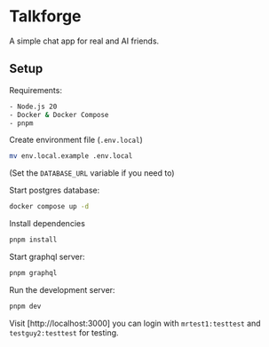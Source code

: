 # Talkforge

A simple chat app for real and AI friends.

## Setup

Requirements:

```bash
- Node.js 20
- Docker & Docker Compose
- pnpm
```

Create environment file (`.env.local`)

```bash
mv env.local.example .env.local
```

(Set the `DATABASE_URL` variable if you need to)

Start postgres database:

```bash
docker compose up -d
```

Install dependencies

```bash
pnpm install
```

Start graphql server:

```bash
pnpm graphql
```

Run the development server:

```bash
pnpm dev
```

Visit [http://localhost:3000] you can login with `mrtest1:testtest` and `testguy2:testtest` for testing.
